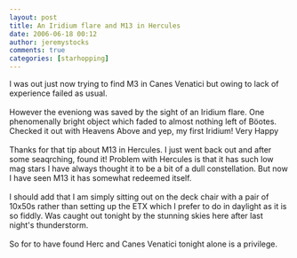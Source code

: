 ```yaml
---
layout: post
title: An Iridium flare and M13 in Hercules
date: 2006-06-18 00:12
author: jeremystocks
comments: true
categories: [starhopping]
---
```

I was out just now trying to find M3 in Canes Venatici but owing to lack of experience failed as usual.<br /><br />However the eveniong was saved by the sight of an Iridium flare. One phenomenally bright object which faded to almost nothing left of Böotes. Checked it out with Heavens Above and yep, my first Iridium! Very Happy<br /><br />Thanks for that tip about M13 in Hercules. I just went back out and after some seaqrching, found it! Problem with Hercules is that it has such low mag stars I have always thought it to be a bit of a dull constellation. But now I have seen M13 it has somewhat redeemed itself.<br /><br />I should add that I am simply sitting out on the deck chair with a pair of 10x50s rather than setting up the ETX which I prefer to do in daylight as it is so fiddly. Was caught out tonight by the stunning skies here after last night's thunderstorm.<br /><br />So for to have found Herc and Canes Venatici tonight alone is a privilege.
